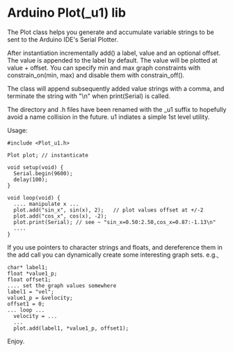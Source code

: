 # Arduino Plot(_u1) lib

The Plot class helps you generate and accumulate variable strings to be sent to the Arduino IDE's Serial Plotter.

After instantiation incrementally add() a label, value and an optional offset. The value is appended to the label by default. The value will be plotted at value + offset. You can specify min and max graph constraints with constrain_on(min, max) and disable them with constrain_off().

The class will append subsequently added value strings with a comma, and terminate the string with "\n" when print(Serial) is called.

The directory and .h files have been renamed with the _u1 suffix to hopefully avoid a name collision in the future. u1 indiates a simple 1st level utility.

Usage:

    #include <Plot_u1.h>
    
    Plot plot; // instanticate
    
    void setup(void) {
      Serial.begin(9600);
      delay(100);
    }
    
    void loop(void) {
      .... manipulate x ...
      plot.add("sin_x", sin(x), 2);   // plot values offset at +/-2
      plot.add("cos_x", cos(x), -2);
      plot.print(Serial); // see ~ "sin_x=0.50:2.50,cos_x=0.87:-1.13\n"
      ....
    }

If you use pointers to character strings and floats, and dereference them in the add call you can dynamically create some interesting graph sets. e.g.,

    char* label1;
    float *value1_p;
    float offset1;
    .... set the graph values somewhere
    label1 = "vel";
    value1_p = &velocity;
    offset1 = 0;
    ... loop ...
      velocity = ...
      ...
      plot.add(label1, *value1_p, offset1);

Enjoy.
